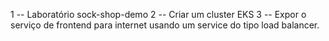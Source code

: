 1 -- Laboratório sock-shop-demo
2 -- Criar um cluster EKS
3 -- Expor o serviço de frontend para internet usando um service do tipo load balancer.


<img src="https://github.com/brenoAmodesto/lab-sock-shop/blob/main/img/front_end.png?raw=true" alt="">

